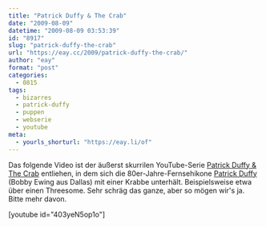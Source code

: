 ```yaml
---
title: "Patrick Duffy & The Crab"
date: "2009-08-09"
datetime: "2009-08-09 03:53:39"
id: "8917"
slug: "patrick-duffy-the-crab"
url: "https://eay.cc/2009/patrick-duffy-the-crab/"
author: "eay"
format: "post"
categories:
  - 0815
tags:
  - bizarres
  - patrick-duffy
  - puppen
  - webserie
  - youtube
meta:
  - yourls_shorturl: "https://eay.li/of"
---
```


Das folgende Video ist der äußerst skurrilen YouTube-Serie [Patrick Duffy & The Crab](http://www.youtube.com/user/pdd330) entliehen, in dem sich die 80er-Jahre-Fernsehikone [Patrick Duffy](http://de.wikipedia.org/wiki/Patrick_Duffy) (Bobby Ewing aus Dallas) mit einer Krabbe unterhält. Beispielsweise etwa über einen Threesome. Sehr schräg das ganze, aber so mögen wir's ja. Bitte mehr davon.

\[youtube id="403yeN5op1o"\]
